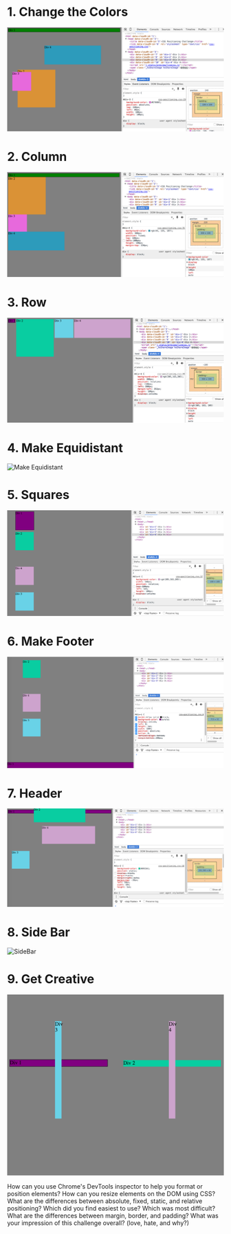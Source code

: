 # 1. Change the Colors
![Color Change](imgs/change_the_colors.jpg)

# 2. Column
![Column](imgs/column.jpg)

# 3. Row
![Row](imgs/row.jpg)

# 4. Make Equidistant
![Make Equidistant](imgs/equal_distant.png)

# 5. Squares
![square](imgs/square.png)

# 6. Make Footer
![Footer](imgs/footer.png)

# 7. Header
![Header](imgs/header.png)

# 8. Side Bar
![SideBar](imgs/sidebarpng)

# 9. Get Creative
![Creative](imgs/get_creative.jpg)


How can you use Chrome's DevTools inspector to help you format or position elements?
How can you resize elements on the DOM using CSS?
What are the differences between absolute, fixed, static, and relative positioning? Which did you find easiest to use? Which was most difficult?
What are the differences between margin, border, and padding?
What was your impression of this challenge overall? (love, hate, and why?)